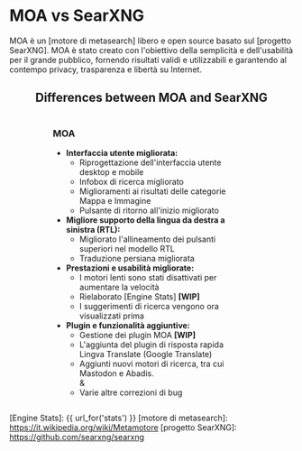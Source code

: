 
# MOA vs SearXNG

MOA è un [motore di metasearch] libero e open source basato sul [progetto SearXNG]. MOA è stato creato con l'obiettivo della semplicità e dell'usabilità per il grande pubblico, fornendo risultati validi e utilizzabili e garantendo al contempo privacy, trasparenza e libertà su Internet.

<style>
  .container {
    display: grid;
    grid-template-columns: repeat(2, 1fr);
    width: 80%;
    min-width: 350px;
    max-width: 1200px;
    margin: auto;
  }
  .container > div.moa {
    padding-right: 20px;
  }
  .container > div.local {
    border-left: 1px solid #ccc;
    padding-left: 20px;
  }
  .container > div.local:has(p > template.hide) {
    display: none;
  }
  .container > div.moa > span > h3:has(template.hide) {
    display: none;
  }
  @media (max-width: 800px) {
    .container {
      grid-template-columns: 1fr;
    }
    .container > div.local {
      border-left: 0px;
      padding-right: 20px;
    }
    .container > div.moa {
      padding-left: 20px;
    }
  }
  .container:has(div.local > p template.hide) {
    grid-template-columns: 1fr;
    width: 50%;
  }
</style>
<div style="text-align: center;">
  <h2>Differences between MOA and SearXNG</h2>
</div>

<div class="container">

<div class="moa">

<span>

<h3>MOA<template {{ "class='hide'" if get_setting('instance_customization.markdown', '') == '' else '' }}></template></h3>

- **Interfaccia utente migliorata:**
  - Riprogettazione dell'interfaccia utente desktop e mobile
  - Infobox di ricerca migliorato
  - Miglioramenti ai risultati delle categorie Mappa e Immagine
  - Pulsante di ritorno all'inizio migliorato
- **Migliore supporto della lingua da destra a sinistra (RTL):**
  - Migliorato l'allineamento dei pulsanti superiori nel modello RTL
  - Traduzione persiana migliorata
- **Prestazioni e usabilità migliorate:**
  - I motori lenti sono stati disattivati per aumentare la velocità
  - Rielaborato [Engine Stats] **[WIP]**
  - I suggerimenti di ricerca vengono ora visualizzati prima
- **Plugin e funzionalità aggiuntive:**
  - Gestione dei plugin MOA **[WIP]**
  - L'aggiunta del plugin di risposta rapida Lingva Translate (Google Translate)
  - Aggiunti nuovi motori di ricerca, tra cui Mastodon e Abadis.
<br>  &
  - Varie altre correzioni di bug

</div>

<div class="local">

{{get_setting('instance_customization.markdown','<template class="hide"></template>')}}

</div>

</div>

[Public Instances]: https://searx.space/
[Engine Stats]: {{ url_for('stats') }}
[motore di metasearch]: https://it.wikipedia.org/wiki/Metamotore
[progetto SearXNG]: https://github.com/searxng/searxng